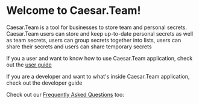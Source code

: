 # Welcome to Caesar.Team!

Caesar.Team is a tool for businesses to store team and personal secrets. Caesar.Team users can store and keep up-to-date personal secrets as well as team secrets, users can group secrets together into lists, users can share their secrets and users can share temporary secrets

If you a user and want to know how to use Caesar.Team application, check out the [user guide](https://github.com/caesar-team/docs/tree/master/user-documentation)

If you are a developer and want to what's inside Caesar.Team application, check out the developer guide



Check out our [Frequently Asked Questions](https://github.com/caesar-team/docs/blob/master/faq.md) too:








